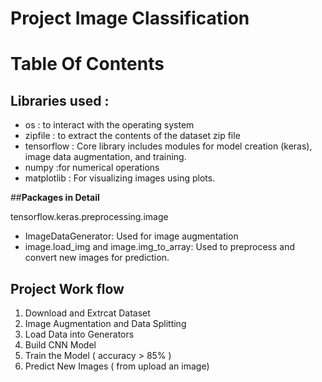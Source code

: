 # **Project Image Classification**


# Table Of Contents



## **Libraries used :**

* os : to interact with the operating system
* zipfile : to extract the contents of the dataset zip file
* tensorflow : Core library includes modules for model creation (keras), image data augmentation, and training.
* numpy :for numerical operations 
* matplotlib : For visualizing images using plots.


##**Packages in Detail**

tensorflow.keras.preprocessing.image
* ImageDataGenerator: Used for image augmentation 
* image.load_img and image.img_to_array: Used to preprocess and convert new images for prediction.

## **Project Work flow**

1. Download and Extrcat Dataset
2. Image Augmentation and Data Splitting
3. Load Data into Generators
4. Build CNN Model
5. Train the Model ( accuracy > 85% )
6. Predict New Images ( from upload an image)
